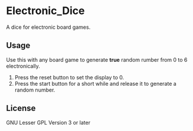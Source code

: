 # Electronic_Dice
A dice for electronic board games.

## Usage
Use this with any board game to generate <b>true</b> random rumber from 0 to 6 electronically.
1. Press the reset button to set the display to 0.
2. Press the start button for a short while and release it to generate a random number.


## License
GNU Lesser GPL Version 3 or later
